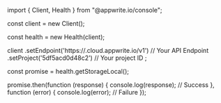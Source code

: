 import { Client, Health } from "@appwrite.io/console";

const client = new Client();

const health = new Health(client);

client
    .setEndpoint('https://<REGION>.cloud.appwrite.io/v1') // Your API Endpoint
    .setProject('5df5acd0d48c2') // Your project ID
;

const promise = health.getStorageLocal();

promise.then(function (response) {
    console.log(response); // Success
}, function (error) {
    console.log(error); // Failure
});
